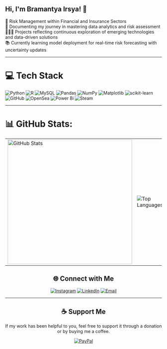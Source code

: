 ## Hi, I'm Bramantya Irsya! 👋

🚀 Risk Management within Financial and Insurance Sectors  
📒 Documenting my journey in mastering data analytics and risk assessment  
👨🏻‍💻 Projects reflecting continuous exploration of emerging technologies and data-driven solutions  
📚 Currently learning model deployment for real-time risk forecasting with uncertainty updates

---

# 💻 Tech Stack

<div>

![Python](https://img.shields.io/badge/python-3670A0?style=flat&logo=python&logoColor=ffdd54) ![R](https://img.shields.io/badge/r-%23276DC3.svg?style=flat&logo=r&logoColor=white) ![MySQL](https://img.shields.io/badge/mysql-4479A1.svg?style=flat&logo=mysql&logoColor=white) ![Pandas](https://img.shields.io/badge/pandas-%23150458.svg?style=flat&logo=pandas&logoColor=white) ![NumPy](https://img.shields.io/badge/numpy-%23013243.svg?style=flat&logo=numpy&logoColor=white) ![Matplotlib](https://img.shields.io/badge/Matplotlib-%23ffffff.svg?style=flat&logo=Matplotlib&logoColor=black) ![scikit-learn](https://img.shields.io/badge/scikit--learn-%23F7931E.svg?style=flat&logo=scikit-learn&logoColor=white) ![GitHub](https://img.shields.io/badge/github-%23121011.svg?style=flat&logo=github&logoColor=white) ![OpenSea](https://img.shields.io/badge/OpenSea-%232081E2.svg?style=flat&logo=opensea&logoColor=white) ![Power Bi](https://img.shields.io/badge/power_bi-F2C811?style=flat&logo=powerbi&logoColor=black) ![Steam](https://img.shields.io/badge/steam-%23000000.svg?style=flat&logo=steam&logoColor=white)

</div>

---

# 📊 GitHub Stats:

<table align="center">
  <tr>
    <td>
      <img src="https://github-readme-stats.vercel.app/api?username=bramantirs&show_icons=true&theme=dark&hide_border=false" alt="GitHub Stats" width="400" />
    </td>
    <td>
      <img src="https://github-readme-stats.vercel.app/api/top-langs/?username=bramantirs&theme=dark&hide_border=false&layout=compact" alt="Top Languages" />
    </td>
  </tr>
</table>

<div align="center">

## 🌐 Connect with Me

[![Instagram](https://img.shields.io/badge/Instagram-%23E4405F.svg?logo=Instagram&logoColor=white)](https://www.instagram.com/bramantirs/) 
[![LinkedIn](https://img.shields.io/badge/LinkedIn-%230077B5.svg?logo=linkedin&logoColor=white)](https://www.linkedin.com/in/bramantirs/) 
[![Email](https://img.shields.io/badge/Email-D14836?logo=gmail&logoColor=white)](mailto:bramantyairsyaa@gmail.com)

</div>

---

<div align="center">

## ☕ Support Me

If my work has been helpful to you, feel free to support it through a donation or by buying me a coffee.

[![PayPal](https://img.shields.io/badge/PayPal-00457C?style=for-the-badge&logo=paypal&logoColor=white)](https://paypal.me/@bramirs)

</div>
